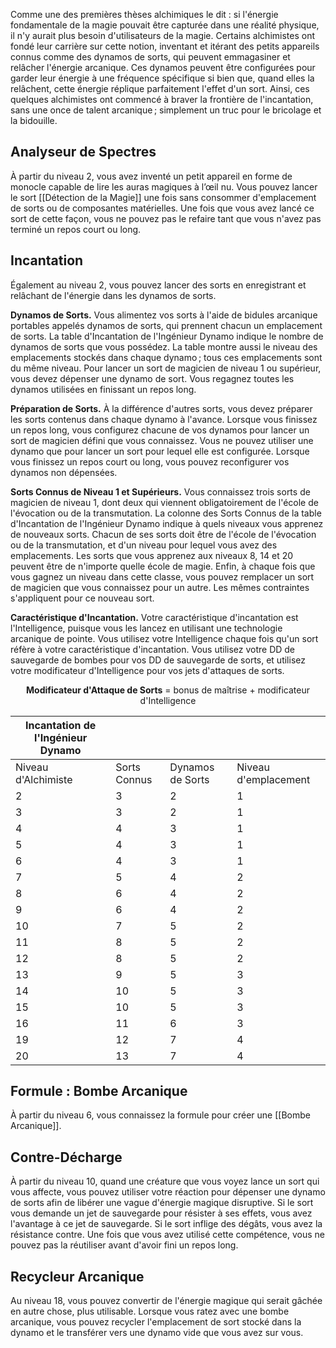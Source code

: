 Comme une des premières thèses alchimiques le dit : si l'énergie fondamentale de la magie pouvait être capturée dans une réalité physique, il n'y aurait plus besoin d'utilisateurs de la magie. Certains alchimistes ont fondé leur carrière sur cette notion, inventant et itérant des petits appareils connus comme des dynamos de sorts, qui peuvent emmagasiner et relâcher l'énergie arcanique. Ces dynamos peuvent être configurées pour garder leur énergie à une fréquence spécifique si bien que, quand elles la relâchent, cette énergie réplique parfaitement l'effet d'un sort. Ainsi, ces quelques alchimistes ont commencé à braver la frontière de l'incantation, sans une once de talent arcanique ; simplement un truc pour le bricolage et la bidouille.

## Analyseur de Spectres

À partir du niveau 2, vous avez inventé un petit appareil en forme de monocle capable de lire les auras magiques à l’œil nu. Vous pouvez lancer le sort [[Détection de la Magie]] une fois sans consommer d'emplacement de sorts ou de composantes matérielles. Une fois que vous avez lancé ce sort de cette façon, vous ne pouvez pas le refaire tant que vous n'avez pas terminé un repos court ou long.

## Incantation

Également au niveau 2, vous pouvez lancer des sorts en enregistrant et relâchant de l'énergie dans les dynamos de sorts.

**Dynamos de Sorts.** Vous alimentez vos sorts à l'aide de bidules arcanique portables appelés dynamos de sorts, qui prennent chacun un emplacement de sorts. La table d'Incantation de l'Ingénieur Dynamo indique le nombre de dynamos de sorts que vous possédez. La table montre aussi le niveau des emplacements stockés dans chaque dynamo ; tous ces emplacements sont du même niveau. Pour lancer un sort de magicien de niveau 1 ou supérieur, vous devez dépenser une dynamo de sort. Vous regagnez toutes les dynamos utilisées en finissant un repos long.

**Préparation de Sorts.** À la différence d'autres sorts, vous devez préparer les sorts contenus dans chaque dynamo à l'avance. Lorsque vous finissez un repos long, vous configurez chacune de vos dynamos pour lancer un sort de magicien défini que vous connaissez. Vous ne pouvez utiliser une dynamo que pour lancer un sort pour lequel elle est configurée. Lorsque vous finissez un repos court ou long, vous pouvez reconfigurer vos dynamos non dépensées.

**Sorts Connus de Niveau 1 et Supérieurs.** Vous connaissez trois sorts de magicien de niveau 1, dont deux qui viennent obligatoirement de l'école de l'évocation ou de la transmutation. La colonne des Sorts Connus de la table d'Incantation de l'Ingénieur Dynamo indique à quels niveaux vous apprenez de nouveaux sorts. Chacun de ses sorts doit être de l'école de l'évocation ou de la transmutation, et d'un niveau pour lequel vous avez des emplacements. Les sorts que vous apprenez aux niveaux 8, 14 et 20 peuvent être de n'importe quelle école de magie. Enfin, à chaque fois que vous gagnez un niveau dans cette classe, vous pouvez remplacer un sort de magicien que vous connaissez pour un autre. Les mêmes contraintes s'appliquent pour ce nouveau sort.

**Caractéristique d'Incantation.** Votre caractéristique d'incantation est l'Intelligence, puisque vous les lancez en utilisant une technologie arcanique de pointe. Vous utilisez votre Intelligence chaque fois qu'un sort réfère à votre caractéristique d'incantation. Vous utilisez votre DD de sauvegarde de bombes pour vos DD de sauvegarde de sorts, et utilisez votre modificateur d'Intelligence pour vos jets d'attaques de sorts.

<p style="text-align:center"><b>Modificateur d'Attaque de Sorts</b> = bonus de maîtrise + modificateur d'Intelligence</p>

| Incantation de l'Ingénieur Dynamo |              |                  |                      |
| --------------------------------- | ------------ | ---------------- | -------------------- |
| Niveau d'Alchimiste               | Sorts Connus | Dynamos de Sorts | Niveau d'emplacement |
| 2                                 | 3            | 2                | 1                    |
| 3                                 | 3            | 2                | 1                    |
| 4                                 | 4            | 3                | 1                    |
| 5                                 | 4            | 3                | 1                    |
| 6                                 | 4            | 3                | 1                    |
| 7                                 | 5            | 4                | 2                    |
| 8                                 | 6            | 4                | 2                    |
| 9                                 | 6            | 4                | 2                    |
| 10                                | 7            | 5                | 2                    |
| 11                                | 8            | 5                | 2                    |
| 12                                | 8            | 5                | 2                    |
| 13                                | 9            | 5                | 3                    |
| 14                                | 10           | 5                | 3                    |
| 15                                | 10           | 5                | 3                    |
| 16                                | 11           | 6                | 3                    |
| 19                                | 12           | 7                | 4                    |
| 20                                | 13           | 7                | 4                    |

## Formule : Bombe Arcanique

À partir du niveau 6, vous connaissez la formule pour créer une [[Bombe Arcanique]].

## Contre-Décharge

À partir du niveau 10, quand une créature que vous voyez lance un sort qui vous affecte, vous pouvez utiliser votre réaction pour dépenser une dynamo de sorts afin de libérer une vague d'énergie magique disruptive. Si le sort vous demande un jet de sauvegarde pour résister à ses effets, vous avez l'avantage à ce jet de sauvegarde. Si le sort inflige des dégâts, vous avez la résistance contre. Une fois que vous avez utilisé cette compétence, vous ne pouvez pas la réutiliser avant d'avoir fini un repos long.

## Recycleur Arcanique

Au niveau 18, vous pouvez convertir de l'énergie magique qui serait gâchée en autre chose, plus utilisable. Lorsque vous ratez avec une bombe arcanique, vous pouvez recycler l'emplacement de sort stocké dans la dynamo et le transférer vers une dynamo vide que vous avez sur vous.